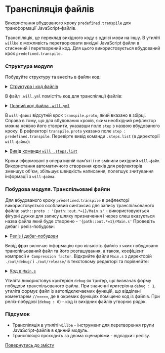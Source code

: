 # Транспіляція файлів

Використання вбудованого кроку <code>predefined.transpile</code> для трансформації JavaScript-файлів.  

Транспіляція, це переклад вихідного коду з однієї мови на іншу. В утиліті `willbe` є можливість перетворювати вихідні JavaScript файли в стиснений і перетворений код. Для цього використовується вбудований крок `predefined.transpile`.  

### Структура модуля  
Побудуйте структуру та внесіть в файли код:  

<details>
  <summary><u>Структура і код файлів</u></summary>
<p>Структура файлів</p>

```
transpile
    ├── proto
    │     ├── -Excluded.js
    │     ├── File1.debug.js
    │     ├── File1.release.js
    │     ├── File2.debug.js
    │     ├── File2.release.js
    │     └── File.experiment.js
    └── .will.yml

```

<p>Код <code>-Excluded.js</code></p>

```yaml
console.log( '-Excluded.js' );

```

<p>Код <code>File1.debug.js</code></p>

```yaml
console.log( 'File1.debug.js' );

```

<p>Код <code>File1.release.js</code></p>

```yaml
console.log( 'File1.release.js' );

```

<p>Код <code>File1.debug.js</code></p>

```yaml
console.log( 'File2.debug.js' );

```

<p>Код <code>File1.release.js</code></p>

```yaml
console.log( 'File2.release.js' );

```

<p>Код <code>File1.experiment.js</code></p>

```yaml
console.log( 'File2.experiment.js' );

```

</details>

В файл `.will.yml` помістіть код для транспіляції файлів:  

<details>
  <summary><u>Повний код файла <code>.will.yml</code></u></summary>

```yaml
about :
    name : transpile
    description : "To transpile js-files"
    version : 0.0.1

path :

  proto : './proto'
  in : '.'
  out : 'out'
  out.debug:
    path : './out/debug'
    criterion :
      debug : 1
  out.release:
    path : './out/release'
    criterion :
      debug : 0

reflector :

  transpile.proto :
    inherit : predefined.*
    step : predefined.transpile
    criterion :
      debug : [ 0, 1 ]
    filePath :
      path::proto : '{path::out.*=1}/Main.s'

build :

  transpile.proto :
    criterion :
      debug : [ 0,1 ]
    steps :
      - transpile.proto*=1

```

</details>

В `will-файлі` відсутній крок `transpile.proto`, який вказано в збірці. Справа в тому, що для вбудованих кроків, яким необхідний рефлектор можна неявно його створити, указавши поле `step` з назвою вбудованого кроку. В рефлекторі `transpile.proto` указано поле `step : predefined.transpile`. Перевірте вивід команди `.steps.list` (в директорії `will-файла`):  

<details>
  <summary><u>Вивід команди <code>will .steps.list</code></u></summary>

```
[user@user ~]$ will .steps.list
...
step::transpile.proto.
  criterion :
    debug : 0
  opts :
    reflector : reflector::transpile.proto*
  inherit :
    predefined.transpile

step::transpile.proto.debug
  criterion :
    debug : 1
  opts :
    reflector : reflector::transpile.proto*
  inherit :
    predefined.transpile

```

</details>

Кроки сформовані в оперативній пам'яті і не змінили вихідний `will-файл`. Використання автоматичного створення кроків для рефлекторів зменшує об'єм, збільшує швидкість написання, полегшує зчитування інформації з `will-файла`.   

### Побудова модуля. Транспільовані файли
Для вбудованого кроку `predefined.transpile` в рефлекторі використовується особливий синтаксис для запису транспільованого файла: `path::proto : '{path::out.*=1}/Main.s'` - використовуються фігурні дужки для запису шляху призначення і через слеш вказується назва файла який буде створено - `'{path::out.*=1}/Main.s'`
Проведіть дебаг і реліз-побудови:  

<details>
  <summary><u>Реліз і дебаг-побудови</u></summary>
<p>Вивід команди <code>will .build transpile.proto.</code></p>

```
[user@user ~]$ will .build transpile.proto.
...
  Building transpile.proto.
   # Transpiled 2 file(s) to /path_to_file/out/release/Main.s in 0.167s
   # Compression factor : 198.0 b / 107.0 b / 66.0 b
  Built transpile.proto. in 3.205s

```

<p>Структура файлів після реліз-побудови</p>

```
transpile
    ├── out
    │    └── release
    │           └── Main.s
    ├── proto
    │     ├── -Excluded.js
    │     ├── File1.debug.js
    │     ├── File1.release.js
    │     ├── File2.debug.js
    │     ├── File2.release.js
    │     └── File.experiment.js
    └── .will.yml

```

<p>Вивід команди <code>will .build transpile.proto.debug</code></p>

```
[user@user ~]$ will .build transpile.proto.debug
...
  Building transpile.proto.debug
   # Transpiled 3 file(s) to /path_to_file/out/debug/Main.s in 0.120s
   # Compression factor : 295.0 b / 295.0 b / 100.0 b
  Built transpile.proto.debug in 3.296s

```

<p>Структура файлів після дебаг-побудови</p>

```
transpile
    ├── out
    │    ├── debug
    │    │     └── Main.s
    │    └── release
    │           └── Main.s
    ├── proto
    │     ├── -Excluded.js
    │     ├── File1.debug.js
    │     ├── File1.release.js
    │     ├── File2.debug.js
    │     ├── File2.release.js
    │     └── File.experiment.js
    └── .will.yml

```

</details>

Вивід фраз включає інформацію про кількість файлів з яких побудовано транспільований файл та його розташування, а також, коефіцієнт компресії `# Compression factor`.
Відкрийте файли `Main.s` з директорій `./out/debug/` i `./out/release/` в текстовому редакторі та порівняйте:  

<details>
  <summary><u>Код в <code>Main.s</code></u></summary>
<p><code>Main.s</code> в <code>./out/debug/</code></p>

```js
// ======================================
( function() {
console.log( 'File.experiment.js' );

})();
// ======================================
( function() {
console.log( 'File1.debug.js' );

})();
// ======================================
( function() {
console.log( 'File2.debug.js' );

})();

```    

<p><code>Main.s</code> в <code>./out/debug/</code></p>

```js
// ======================================
console.log("File1.release.js"), console.log("File2.release.js");

```

</details>

Утиліта використовує критеріон `debug` як тригер, що визначає форму побудови транспільованого файла. При значенні критеріона `debug : 1`, утиліта формує файл із автопідключаємих функцій, що відділені коментарем `//=====`, де в окремих функціях поміщено код із файлів. При реліз-побудові (`debug : 0`) - код із вихідних файлів утворює рядок.

### Підсумок  
- Транспіляція в утиліті `willbe` - інструмент для перетворення групи JavaScript-файлів в єдиний модуль.  
- Транспіляція проходить за двома сценаріями - відладки і релізу.

[Повернутись до змісту](../README.md#tutorials)
